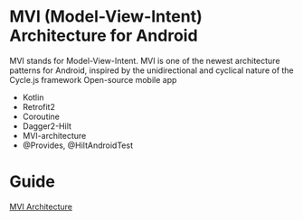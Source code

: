# MVI (Model-View-Intent) Architecture for Android
MVI stands for Model-View-Intent. MVI is one of the newest architecture patterns for Android, inspired by the unidirectional and cyclical nature of the Cycle.js framework
Open-source mobile app 
 * Kotlin 
 * Retrofit2
 * Coroutine
 * Dagger2-Hilt
 * MVI-architecture
 * @Provides, @HiltAndroidTest
 
 
 
 # Guide 
 [MVI Architecture](https://www.raywenderlich.com/817602-mvi-architecture-for-android-tutorial-getting-started#toc-anchor-001)

